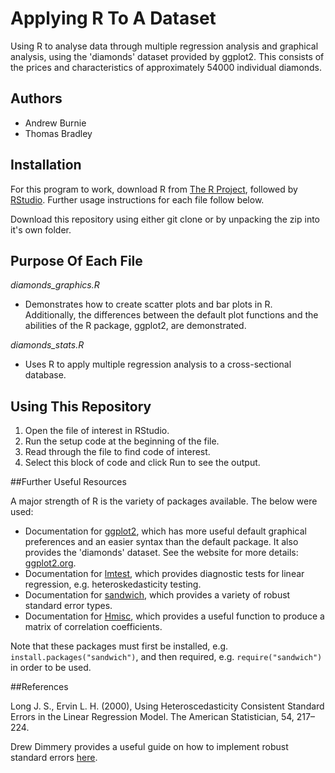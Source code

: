 # Applying R To A Dataset

Using R to analyse data through multiple regression analysis and graphical analysis, using the 'diamonds' dataset provided by ggplot2. This consists of the prices and characteristics of approximately 54000 individual diamonds.

## Authors

* Andrew Burnie
* Thomas Bradley

## Installation

For this program to work, download R from [The R Project](https://www.r-project.org/), followed by [RStudio](https://www.rstudio.com/). Further usage instructions for each file follow below.

Download this repository using either git clone or by unpacking the zip into it's own folder.

## Purpose Of Each File

*diamonds_graphics.R*

* Demonstrates how to create scatter plots and bar plots in R. Additionally, the differences between the      default plot functions and the abilities of the R package, ggplot2, are demonstrated.

*diamonds_stats.R*

* Uses R to apply multiple regression analysis to a cross-sectional database.
  

## Using This Repository

1. Open the file of interest in RStudio.
2. Run the setup code at the beginning of the file.
3. Read through the file to find code of interest.
4. Select this block of code and click Run to see the output.

##Further Useful Resources 

A major strength of R is the variety of packages available. The below were used:

* Documentation for [ggplot2](https://cran.r-project.org/web/packages/ggplot2/ggplot2.pdf), which has more useful default graphical preferences and an easier syntax than the default package. It also provides the 'diamonds' dataset. See the website for more details: [ggplot2.org](http://ggplot2.org).
* Documentation for [lmtest](https://cran.r-project.org/web/packages/lmtest/lmtest.pdf), which provides diagnostic tests for linear regression, e.g. heteroskedasticity testing. 
* Documentation for [sandwich](https://cran.r-project.org/web/packages/sandwich/sandwich.pdf), which provides a variety of robust standard error types.
* Documentation for [Hmisc](https://cran.r-project.org/web/packages/Hmisc/Hmisc.pdf), which provides a useful function to produce a matrix of correlation coefficients.

Note that these packages must first be installed, e.g. `install.packages("sandwich")`, and then required, e.g. `require("sandwich")` in order to be used.

##References

Long J. S., Ervin L. H. (2000), Using Heteroscedasticity Consistent Standard Errors in the Linear
Regression Model. The American Statistician, 54, 217–224.

Drew Dimmery provides a useful guide on how to implement 
robust standard errors [here](http://drewdimmery.com/robust-ses-in-r/).